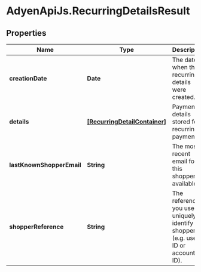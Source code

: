 # AdyenApiJs.RecurringDetailsResult

## Properties
Name | Type | Description | Notes
------------ | ------------- | ------------- | -------------
**creationDate** | **Date** | The date when the recurring details were created. | [optional] 
**details** | [**[RecurringDetailContainer]**](RecurringDetailContainer.md) | Payment details stored for recurring payments. | [optional] 
**lastKnownShopperEmail** | **String** | The most recent email for this shopper (if available). | [optional] 
**shopperReference** | **String** | The reference you use to uniquely identify the shopper (e.g. user ID or account ID). | [optional] 


